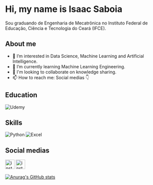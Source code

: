 # Hi, my name is Isaac Saboia

Sou graduando de Engenharia de Mecatrônica no Instituto Federal de Educação, Ciência e Tecnologia do Ceará (IFCE).

## About me
- 👀 I’m interested in Data Science, Machine Learning and Artificial Intelligence.
- 🌱 I’m currently learning Machine Learning Engineering.
- 💞️ I'm looking to collaborate on knowledge sharing.
- 📫 How to reach me: Social medias 👇

## Education
![Udemy](https://img.shields.io/badge/Udemy-EC5252?style=for-the-badge&logo=Udemy&logoColor=white)

## Skills
![Python](https://img.shields.io/badge/Python-FFD43B?style=for-the-badge&logo=python&logoColor=blue)
![Excel](https://img.shields.io/badge/Microsoft_Excel-217346?style=for-the-badge&logo=microsoft-excel&logoColor=white)

## Social medias
[<img src='https://img.shields.io/badge/Instagram-E4405F?style=for-the-badge&logo=instagram&logoColor=white' alt='instagram' height='30'>](https://www.instagram.com/isaac.jefferson.s/)
[<img src='https://img.shields.io/badge/LinkedIn-0077B5?style=for-the-badge&logo=linkedin&logoColor=white' alt='instagram' height='30'>](www.linkedin.com/in/isaac-jefferson-s)

[![Anurag's GitHub stats](https://github-readme-stats.vercel.app/api?username=IsaacJefferson7&show_icons=true&theme=dark)](https://github.com/anuraghazra/github-readme-stats)

<!---
IsaacJefferson7/IsaacJefferson7 is a ✨ special ✨ repository because its `README.md` (this file) appears on your GitHub profile.
You can click the Preview link to take a look at your changes.
--->
